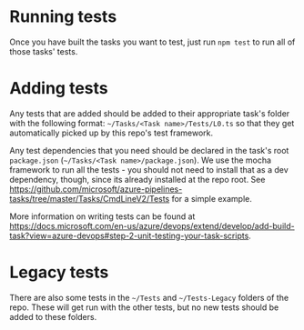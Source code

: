 # Running tests

Once you have built the tasks you want to test, just run `npm test` to run all of those tasks' tests.

# Adding tests

Any tests that are added should be added to their appropriate task's folder with the following format: `~/Tasks/<Task name>/Tests/L0.ts` so that they get automatically picked up by this repo's test framework.

Any test dependencies that you need should be declared in the task's root `package.json` (`~/Tasks/<Task name>/package.json`). We use the mocha framework to run all the tests - you should not need to install that as a dev dependency, though, since its already installed at the repo root. See https://github.com/microsoft/azure-pipelines-tasks/tree/master/Tasks/CmdLineV2/Tests for a simple example.

More information on writing tests can be found at https://docs.microsoft.com/en-us/azure/devops/extend/develop/add-build-task?view=azure-devops#step-2-unit-testing-your-task-scripts.

# Legacy tests

There are also some tests in the `~/Tests` and `~/Tests-Legacy` folders of the repo. These will get run with the other tests, but no new tests should be added to these folders.
